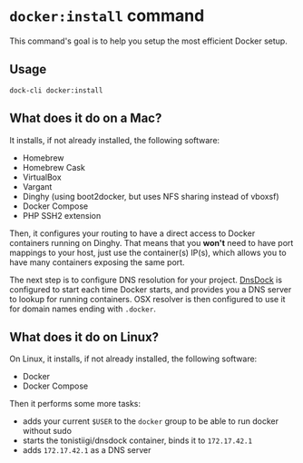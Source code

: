 # `docker:install` command

This command's goal is to help you setup the most efficient Docker setup.

## Usage

```
dock-cli docker:install
```

## What does it do on a Mac?

It installs, if not already installed, the following software:
- Homebrew
- Homebrew Cask
- VirtualBox
- Vargant
- Dinghy (using boot2docker, but uses NFS sharing instead of vboxsf)
- Docker Compose
- PHP SSH2 extension

Then, it configures your routing to have a direct access to Docker containers running on Dinghy. That means that you
**won't** need to have port mappings to your host, just use the container(s) IP(s), which allows you to have many containers
exposing the same port.

The next step is to configure DNS resolution for your project. [DnsDock](https://github.com/tonistiigi/dnsdock) is
configured to start each time Docker starts, and provides you a DNS server to lookup for running containers. OSX resolver
is then configured to use it for domain names ending with `.docker`.

## What does it do on Linux?

On Linux, it installs, if not already installed, the following software:
- Docker
- Docker Compose

Then it performs some more tasks:
- adds your current `$USER` to the `docker` group to be able to run docker without sudo
- starts the tonistiigi/dnsdock container, binds it to `172.17.42.1`
- adds `172.17.42.1` as a DNS server
